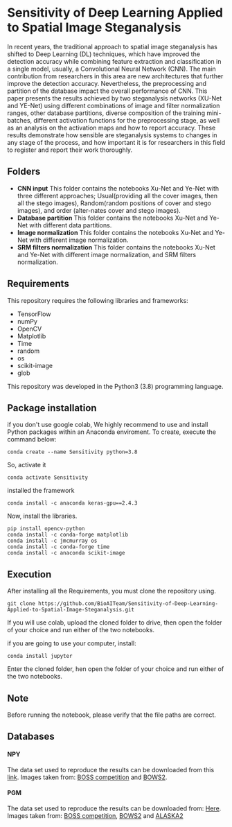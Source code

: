 # Sensitivity of Deep Learning Applied to Spatial Image Steganalysis
In recent years, the traditional approach to spatial image steganalysis has shifted to Deep Learning (DL) techniques, which have improved the detection accuracy while combining feature extraction and classification in a single model, usually, a Convolutional Neural Network (CNN). The main contribution from researchers in this area are new architectures that further improve the detection accuracy. Nevertheless, the preprocessing and partition of the database impact the overall performance of CNN. This paper presents the results achieved by two steganalysis networks (XU-Net and YE-Net) using different combinations of image and filter normalization ranges, other database partitions, diverse composition of the training mini-batches, different activation functions for the preprocessing stage, as well as an analysis on the activation maps and how to report accuracy. These results demonstrate how sensible are steganalysis systems to changes in any stage of the process, and how important it is for researchers in this field to register and report their work thoroughly.
## Folders

- **CNN input** This folder contains the notebooks Xu-Net and Ye-Net with three different approaches; Usual(providing all the cover images, then all the stego images), Random(random positions of cover and stego images), and order (alter-nates cover and stego images).
- **Database partition** This folder contains the notebooks Xu-Net and Ye-Net with different data partitions.
- **Image normalization** This folder contains the notebooks Xu-Net and Ye-Net with different image normalization.
- **SRM filters normalization** This folder contains the notebooks Xu-Net and Ye-Net with different image normalization, and SRM filters normalization.

 
## Requirements
This repository requires the following libraries and frameworks:

- TensorFlow 
- numPy 
- OpenCV 
- Matplotlib
- Time
- random
- os
- scikit-image
- glob

This repository was developed in the Python3 (3.8) programming language.

## Package installation

if you don't use google colab, We highly recommend to use and install Python packages within an Anaconda enviroment. To create, execute the command below:
```
conda create --name Sensitivity python=3.8
```
So, activate it
```
conda activate Sensitivity 
```
installed the framework
```
conda install -c anaconda keras-gpu==2.4.3
```
Now, install the libraries.
```
pip install opencv-python
conda install -c conda-forge matplotlib
conda install -c jmcmurray os
conda install -c conda-forge time
conda install -c anaconda scikit-image
```
## Execution
After installing all the Requirements, you must clone the repository using.
```
git clone https://github.com/BioAITeam/Sensitivity-of-Deep-Learning-Applied-to-Spatial-Image-Steganalysis.git
```
If you will use colab, upload the cloned folder to drive, then open the folder of your choice and run either of the two notebooks.

if you are going to use your computer, install:
```
conda install jupyter 
```
Enter the cloned folder, hen open the folder of your choice and run either of the two notebooks.

## Note 
Before running the notebook, please verify that the file paths are correct.
## Databases

#### NPY
The data set used to reproduce the results can be downloaded from this <a href="https://drive.google.com/drive/folders/1G5vdhW11_qKfVC6W8_pfJpstVkXUk1QQ?usp=sharing">link</a>. Images taken from: <a href="http://agents.fel.cvut.cz/boss/index.php?mode=VIEW&tmpl=materials">BOSS competition</a> and <a href="http://bows2.ec-lille.fr/index.php?mode=VIEW&tmpl=index1">BOWS2</a>.

#### PGM
The data set used to reproduce the results can be downloaded from: <a href="https://drive.google.com/drive/folders/1G5vdhW11_qKfVC6W8_pfJpstVkXUk1QQ?usp=sharing">Here</a>. Images taken from: <a href="http://agents.fel.cvut.cz/boss/index.php?mode=VIEW&tmpl=materials">BOSS competition</a>, <a href="http://bows2.ec-lille.fr/index.php?mode=VIEW&tmpl=index1">BOWS2</a> and <a href="https://alaska.utt.fr/">ALASKA2</a> 
